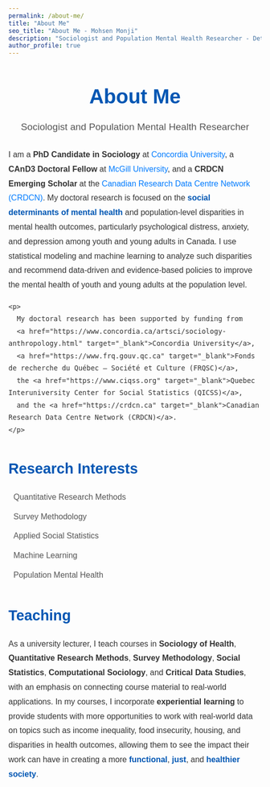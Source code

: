 ```yaml
---
permalink: /about-me/
title: "About Me"
seo_title: "About Me - Mohsen Monji"
description: "Sociologist and Population Mental Health Researcher - Detailed Bio"
author_profile: true
---
```


<style>
  .about-section {
    margin-bottom: 40px;
    font-family: 'Arial', sans-serif;
  }

  .about-header {
    text-align: center;
    margin-bottom: 30px;
  }

  .about-header h1 {
    font-size: 2.5rem;
    color: #0056b3;
  }

  .about-header p {
    font-size: 1.2rem;
    color: #555;
    margin-top: 10px;
  }

  .about-content {
    line-height: 1.8;
    color: #333;
    font-size: 1rem;
  }

  .about-content a {
    color: #007bff;
    text-decoration: none;
  }

  .about-content a:hover {
    text-decoration: underline;
  }

  .about-section h2 {
    font-size: 1.8rem;
    color: #0056b3;
    margin-top: 40px;
    margin-bottom: 15px;
  }

  .about-section ul {
    list-style-type: none;
    padding: 0;
  }

  .about-section ul li {
    margin-bottom: 10px;
    color: #555;
    font-size: 1rem;
  }

  .icon {
    margin-right: 10px;
    color: #007bff;
  }

  .highlight {
    font-weight: bold;
    color: #0056b3;
  }
</style>

<div class="about-section">
  <div class="about-header">
    <h1>About Me</h1>
    <p>Sociologist and Population Mental Health Researcher</p>
  </div>

  <div class="about-content">
    <p>
      I am a <strong>PhD Candidate in Sociology</strong> at 
      <a href="https://www.concordia.ca/artsci/sociology-anthropology.html" target="_blank">Concordia University</a>, 
      a <strong>CAnD3 Doctoral Fellow</strong> at 
      <a href="https://www.mcgill.ca/cand3/our-people/fellows-2024-25" target="_blank">McGill University</a>, 
      and a <strong>CRDCN Emerging Scholar</strong> at the 
      <a href="https://crdcn.ca" target="_blank">Canadian Research Data Centre Network (CRDCN)</a>. My doctoral research is focused on the 
      <span class="highlight">social determinants of mental health</span> and population-level disparities in mental health outcomes, particularly psychological distress, anxiety, and depression among youth and young adults in Canada. 
      I use statistical modeling and machine learning to analyze such disparities and recommend data-driven and evidence-based policies to improve the mental health of youth and young adults at the population level.
    </p>

    <p>
      My doctoral research has been supported by funding from 
      <a href="https://www.concordia.ca/artsci/sociology-anthropology.html" target="_blank">Concordia University</a>, 
      <a href="https://www.frq.gouv.qc.ca" target="_blank">Fonds de recherche du Québec – Société et Culture (FRQSC)</a>, 
      the <a href="https://www.ciqss.org" target="_blank">Quebec Interuniversity Center for Social Statistics (QICSS)</a>, 
      and the <a href="https://crdcn.ca" target="_blank">Canadian Research Data Centre Network (CRDCN)</a>.
    </p>
  </div>

  <div class="about-content">
    <h2>Research Interests</h2>
    <ul>
      <li><i class="fas fa-database icon"></i> Quantitative Research Methods</li>
      <li><i class="fas fa-chart-line icon"></i> Survey Methodology</li>
      <li><i class="fas fa-cogs icon"></i> Applied Social Statistics</li>
      <li><i class="fas fa-robot icon"></i> Machine Learning</li>
      <li><i class="fas fa-users icon"></i> Population Mental Health</li>
    </ul>
  </div>

  <div class="about-content">
    <h2>Teaching</h2>
    <p>
      As a university lecturer, I teach courses in <strong>Sociology of Health</strong>, 
      <strong>Quantitative Research Methods</strong>, <strong>Survey Methodology</strong>, 
      <strong>Social Statistics</strong>, <strong>Computational Sociology</strong>, and 
      <strong>Critical Data Studies</strong>, with an emphasis on connecting course material to real-world applications. In my courses, I incorporate 
      <strong>experiential learning</strong> to provide students with more opportunities to work with real-world data on topics such as income inequality, food insecurity, housing, and disparities in health outcomes, allowing them to see the impact their work can have in creating a more 
      <span class="highlight">functional</span>, <span class="highlight">just</span>, and <span class="highlight">healthier society</span>.
    </p>
  </div>
</div>

